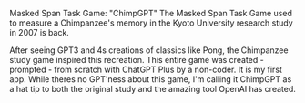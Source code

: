 Masked Span Task Game: "ChimpGPT"
The Masked Span Task Game used to measure a Chimpanzee's memory in the Kyoto University research study in 2007 is back.

After seeing GPT3 and 4s creations of classics like Pong, the Chimpanzee study game inspired this recreation. This entire game was created - prompted - from scratch with ChatGPT Plus by a non-coder. It is my first app. While theres no GPT'ness about this game, I'm calling it ChimpGPT as a hat tip to both the original study and the amazing tool OpenAI has created.

